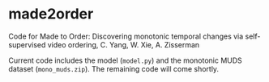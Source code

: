 # made2order
Code for Made to Order: Discovering monotonic temporal changes via self-supervised video ordering, C. Yang, W. Xie, A. Zisserman

Current code includes the model (`model.py`) and the monotonic MUDS dataset (`mono_muds.zip`). The remaining code will come shortly.

